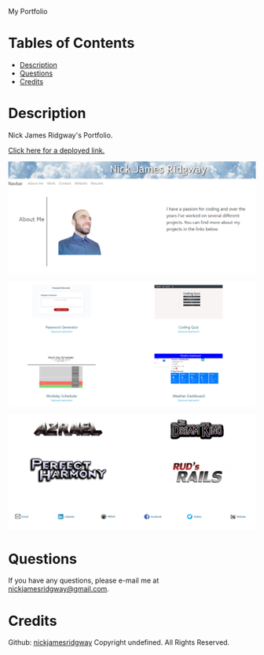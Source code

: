 My Portfolio
# Tables of Contents
* [Description](#description)
* [Questions](#questions)
* [Credits](#credits)
# Description
Nick James Ridgway's Portfolio.

[Click here for a deployed link.](https://nickjamesridgway.github.io/portfolio/)


![Alt text](/assets/images/screenshot1.png)


![Alt text](/assets/images/screenshot2.png)


![Alt text](/assets/images/screenshot3.png)


# Questions
If you have any questions, please e-mail me at nickjamesridgway@gmail.com.
# Credits
Github: [nickjamesridgway](https://github.com/nickjamesridgway/)
Copyright undefined. All Rights Reserved.

